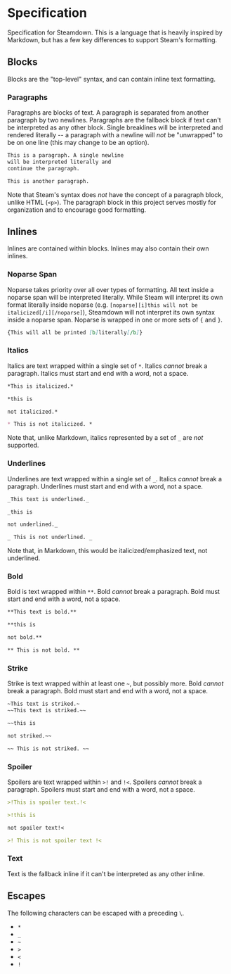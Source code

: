 # Specification

Specification for Steamdown. This is a language that is heavily inspired by Markdown,
but has a few key differences to support Steam's formatting.

## Blocks

Blocks are the "top-level" syntax, and can contain inline text formatting.

### Paragraphs

Paragraphs are blocks of text. A paragraph is separated from another paragraph by two
newlines. Paragraphs are the fallback block if text can't be interpreted as any other
block. Single breaklines will be interpreted and rendered literally -- a paragraph
with a newline will *not* be "unwrapped" to be on one line (this may change to be an option).

```markdown
This is a paragraph. A single newline
will be interpreted literally and
continue the paragraph.

This is another paragraph.
```

Note that Steam's syntax does *not* have the concept of a paragraph block, unlike
HTML (`<p>`). The paragraph block in this project serves mostly for organization
and to encourage good formatting.

## Inlines

Inlines are contained within blocks. Inlines may also contain their own inlines.

### Noparse Span

Noparse takes priority over all over types of formatting. All text inside a noparse
span will be interpreted literally. While Steam will interpret its own format literally
inside noparse (e.g. `[noparse][i]this will not be italicized[/i][/noparse]`), Steamdown
will not interpret its own syntax inside a noparse span. Noparse is wrapped in one or
more sets of `{` and `}`.

```markdown
{This will all be printed [b]literally[/b]}
```

### Italics

Italics are text wrapped within a single set of `*`. Italics *cannot* break a paragraph.
Italics must start and end with a word, not a space.

```markdown
*This is italicized.*

*this is

not italicized.*

* This is not italicized. *
```

Note that, unlike Markdown, italics represented by a set of `_` are *not* supported.


### Underlines

Underlines are text wrapped within a single set of `_`. Italics *cannot* break a paragraph.
Underlines must start and end with a word, not a space.

```markdown
_This text is underlined._

_this is

not underlined._

_ This is not underlined. _
```

Note that, in Markdown, this would be italicized/emphasized text, not underlined.

### Bold

Bold is text wrapped within `**`. Bold *cannot* break a paragraph.
Bold must start and end with a word, not a space.

```markdown
**This text is bold.**

**this is

not bold.**

** This is not bold. **
```

### Strike

Strike is text wrapped within at least one `~`, but possibly more.
Bold *cannot* break a paragraph. Bold must start and end with a word,
not a space.

```markdown
~This text is striked.~
~~This text is striked.~~

~~this is

not striked.~~

~~ This is not striked. ~~
```

### Spoiler

Spoilers are text wrapped within `>!` and `!<`. Spoilers *cannot* break a paragraph.
Spoilers must start and end with a word, not a space.

```markdown
>!This is spoiler text.!<

>!this is

not spoiler text!<

>! This is not spoiler text !<
```

### Text

Text is the fallback inline if it can't be interpreted as any other inline.

## Escapes

The following characters can be escaped with a preceding `\`.

- `*`
- `_`
- `~`
- `>`
- `<`
- `!`
